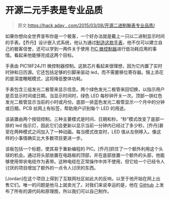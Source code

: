 # 开源二元手表是专业品质

> 原文:[https://hack aday . com/2015/03/08/开源二进制腕表专业品质/](https://hackaday.com/2015/03/08/open-source-binary-wristwatch-is-professional-quality/)

如果你想向全世界宣布你是一个极客，一个好办法就是戴上一只以二进制显示时间的手表。【乔丹】设计嵌入式系统，他认为通过[制造这款手表](http://www.njneer.com/binary-watch/ "Binary wristwatch")，他不仅可以建立自己的极客信誉，还可以学到一两件关于使用 [PIC 微控制器](http://hackaday.com/2010/11/03/how-to-program-pics-using-linux/ "Program a PIC using Linux")进行低功耗应用的事情。看起来他能够完成这两个目标。

手表由 PIC18F24J11 微控制器控制。这款芯片看起来很理想，因为它内置了实时时钟和日历源。它还包括足够的引脚来驱动 led，而不需要移位寄存器。锦上添花的是深度睡眠模式，这将降低整体功耗。

手表包含三组发光二极管来显示信息。两个绿色发光二极管来回切换，以指示用户是否显示时间或日期。当显示时间时，绿色 LED 每秒钟开关一次。顶部一排红色发光二极管显示当前的小时或月份。底部一排蓝色发光二极管显示一个月中的分钟或日期。PCB 丝网上有标签，帮助用户识别每个 LED 的用途。

该装置由两个按钮控制。三种主要模式是时间、日期和秒。“秒”模式改变了底部一排的 led 指示灯，因此它们会更新以显示当前一分钟内已经过了多少秒。[乔丹]甚至在两种模式之间加入了一种动画。每当模式改变时，LED 值从左侧移入。像这样的小事情确实比大多数项目更进一步。

该板包括一个标题，使其易于重新编程的 PIC。[乔丹]抓住了一个额外利用这个头球的机会。通过将头部放置在电路板的顶部，并在底部放置一个额外的头部，他能够使用带状电缆作为表带。这种电缆在正常操作中并不使用，但它给一个已经令人讨厌的项目增加了额外的一点令人讨厌的东西。

[Jordan]在这个项目上得到了互联网社区如此大的反响，以至于他开始在网上出售它们。唯一的问题是他马上就卖光了。对我们来说幸运的是，他在 [GitHub](https://github.com/njneerW/BinaryWatch "GitHub") 上发布了所有的源代码和原理图，所以我们可以自己制作。